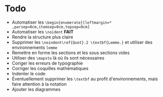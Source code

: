 # Todo

- Automatiser les `\begin{enumerate}[leftmargin=* ,parsep=0cm,itemsep=0cm,topsep=0cm]`
- Automatiser les `\noident` **FAIT**
- Rendre la structure plus claire
- Supprimer les `\noindent\ref{Quot}.2 \textbf{Lemme.}` et utiliser des environnements `lemme`
- Remettre en forme les sections et les sous sections vides
- Utiliser des `\mapsto` là où ils sont nécessaires
- Coriger les erreurs de typographie
- Corriger les coquilles mathématiques
- Indenter le code
- Éventuellement supprimer les `\textbf` au profit d'environnements, mais faire attention à la notation
- Ajouter les diagrammes

